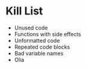 Kill List
=========
* Unused code
* Functions with side effects
* Unformatted code
* Repeated code blocks
* Bad variable names
* Olia
